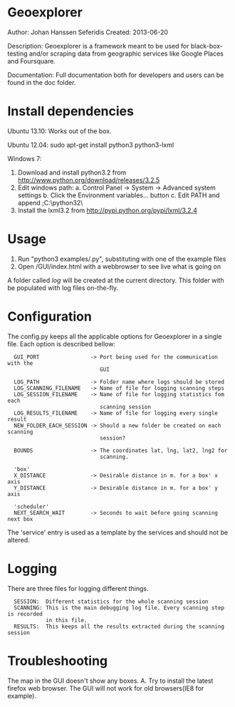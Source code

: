 Geoexplorer
========================================================================

Author:        Johan Hanssen Seferidis
Created:       2013-06-20

Description:   Geoexplorer is a framework meant to be used for black-box-testing
               and/or scraping data from geographic services like Google Places
               and Foursquare.
             
Documentation: Full documentation both for developers and users can be
               found in the doc folder.



Install dependencies
========================================================================

Ubuntu 13.10:
Works out of the box.

Ubuntu 12.04:
sudo apt-get install python3 python3-lxml

Windows 7:
  1. Download and install python3.2 from http://www.python.org/download/releases/3.2.5
  2. Edit windows path:
     a. Control Panel -> System -> Advanced system settings
     b. Click the Environment variables... button
     c. Edit PATH and append ;C:\python32\
  3. Install the lxml3.2 from http://pypi.python.org/pypi/lxml/3.2.4


Usage
========================================================================

  1. Run "python3 examples/<example>.py", substituting <example> with one
     of the example files
  2. Open /GUI/index.html with a webbrowser to see live what is going on

A folder called *log* will be created at the current directory. This
folder with be populated with log files on-the-fly.


Configuration
========================================================================

The config.py keeps all the applicable options for Geoexplorer in a single file.
Each option is described bellow:
 
      GUI_PORT                -> Port being used for the communication with the
                                 GUI
      
      LOG_PATH                -> Folder name where logs should be stored
      LOG_SCANNING_FILENAME   -> Name of file for logging scanning steps
      LOG_SESSION_FILENAME    -> Name of file for logging statistics fom each
                                 scanning session
      LOG_RESULTS_FILENAME    -> Name of file for logging every single result
      NEW_FOLDER_EACH_SESSION -> Should a new folder be created on each scanning
                                 session?
      
      BOUNDS                  -> The coordinates lat, lng, lat2, lng2 for
                                 scanning. 
      
      'box'
      X_DISTANCE              -> Desirable distance in m. for a box' x axis
      Y_DISTANCE              -> Desirable distance in m. for a box' y axis

      'scheduler'
      NEXT_SEARCH_WAIT        -> Seconds to wait before going scanning next box

The 'service' entry is used as a template by the services and should not
be altered.


Logging
========================================================================

There are three files for logging different things.

      SESSION:  Different statistics for the whole scanning session
      SCANNING: This is the main debugging log file. Every scanning step is recorded
                in this file.
      RESULTS:  This keeps all the results extracted during the scanning session


Troubleshooting
========================================================================

The map in the GUI doesn't show any boxes.
A. Try to install the latest firefox web browser. The GUI will not work
   for old browsers(IE8 for example).
